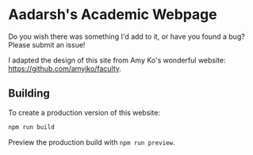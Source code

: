 # Aadarsh's Academic Webpage

Do you wish there was something I'd add to it, or have you found a bug? Please submit an issue!

I adapted the design of this site from Amy Ko's wonderful website: https://github.com/amyjko/faculty.


## Building

To create a production version of this website:

```bash
npm run build
```

Preview the production build with `npm run preview`.

